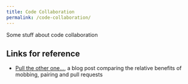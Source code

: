 ```yaml
---
title: Code Collaboration
permalink: /code-collaboration/
---
```


Some stuff about code collaboration

## Links for reference
- [Pull the other one...](https://blogs.blueskyline.com/2020/08/31/pull-the-other-one/), a blog post comparing the relative benefits of mobbing, pairing and pull requests
